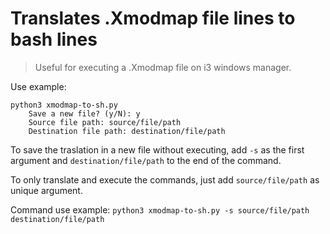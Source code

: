 # Translates .Xmodmap file lines to bash lines

> Useful for executing a .Xmodmap file on i3 windows manager.

Use example:

	python3 xmodmap-to-sh.py
		Save a new file? (y/N): y
		Source file path: source/file/path
		Destination file path: destination/file/path

To save the traslation in a new file without executing, add `-s` as the first argument and `destination/file/path` to the end of the command.

To only translate and execute the commands, just add `source/file/path` as unique argument.

Command use example: `python3 xmodmap-to-sh.py -s source/file/path destination/file/path`

